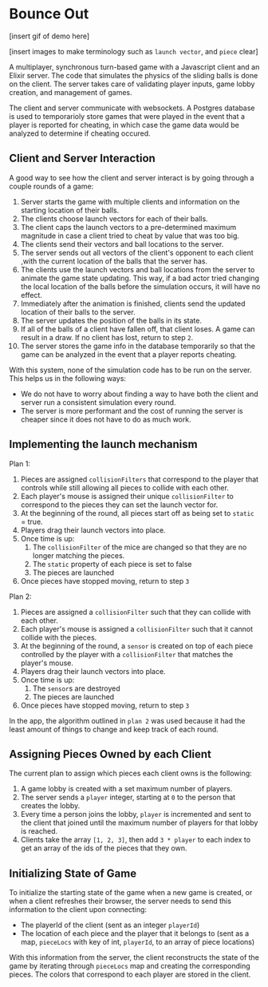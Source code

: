 # Bounce Out

[insert gif of demo here]

[insert images to make terminology such as `launch vector`, and `piece` clear]

A multiplayer, synchronous turn-based game with a Javascript client and an Elixir server.
The code that simulates the physics of the sliding balls is done on the client.
The server takes care of validating player inputs, game lobby creation, and management of games.

The client and server communicate with websockets. A Postgres database is used to temporarioly store games that were played in the event that a player is reported for cheating, in which case the game data would be analyzed to determine if cheating occured.

## Client and Server Interaction

A good way to see how the client and server interact is by going through a couple rounds of a game:

1. Server starts the game with multiple clients and information on the starting location of their balls.
2. The clients choose launch vectors for each of their balls.
3. The client caps the launch vectors to a pre-determined maximum magnitude in case a client tried to cheat by value that was too big.
4. The clients send their vectors and ball locations to the server.
5. The server sends out all vectors of the client's opponent to each client ,with the current location of the balls that the server has.
6. The clients use the launch vectors and ball locations from the server to animate the game state updating.
   This way, if a bad actor tried changing the local location of the balls before the simulation occurs, it will have no effect.
7. Immediately after the animation is finished, clients send the updated location of their balls to the server.
8. The server updates the position of the balls in its state.
9. If all of the balls of a client have fallen off, that client loses. A game can result in a draw.
   If no client has lost, return to step `2`.
10. The server stores the game info in the database temporarily so that the game can be analyzed in the event that a player reports cheating.

With this system, none of the simulation code has to be run on the server. This helps us in the following ways:

- We do not have to worry about finding a way to have both the client and server run a consistent simulation every round.
- The server is more performant and the cost of running the server is cheaper since it does not have to do as much work.

## Implementing the launch mechanism

Plan 1:

1. Pieces are assigned `collisionFilters` that correspond to the player that controls while still allowing all pieces to collide with each other.
2. Each player's mouse is assigned their unique `collisionFilter` to correspond to the pieces they can set the launch vector for.
3. At the beginning of the round, all pieces start off as being set to `static` = true.
4. Players drag their launch vectors into place.
5. Once time is up:
    1. The `collisionFilter` of the mice are changed so that they are no longer matching the pieces.
    2. The `static` property of each piece is set to false
    3. The pieces are launched
6. Once pieces have stopped moving, return to step `3`

Plan 2:

1. Pieces are assigned a `collisionFilter` such that they can collide with each other.
2. Each player's mouse is assigned a `collisionFilter` such that it cannot collide with the pieces.
3. At the beginning of the round, a `sensor` is created on top of each piece controlled by the player with a `collisionFilter` that matches the player's mouse.
4. Players drag their launch vectors into place.
5. Once time is up:
    1. The `sensor`s are destroyed
    2. The pieces are launched
6. Once pieces have stopped moving, return to step `3`

In the app, the algorithm outlined in `plan 2` was used because it had the least amount of things to change and keep track of each round.

## Assigning Pieces Owned by each Client

The current plan to assign which pieces each client owns is the following:

1. A game lobby is created with a set maximum number of players.
2. The server sends a `player` integer, starting at `0` to the person that creates the lobby.  
3. Every time a person joins the lobby, `player` is incremented and sent to the client that joined until the maximum number of players for that lobby is reached.
4. Clients take the array `[1, 2, 3]`, then add `3 * player` to each index to get an array of the ids of the pieces that they own.

## Initializing State of Game

To initialize the starting state of the game when a new game is created,
or when a client refreshes their browser, the server needs to send this
information to the client upon connecting:

- The playerId of the client (sent as an integer `playerId`)
- The location of each piece and the player that it belongs to (sent as a map, `pieceLocs` with key of int, `playerId`, to an array of piece locations)

With this information from the server, the client reconstructs the state of the game by iterating through `pieceLocs` map and creating the corresponding pieces. The colors that correspond to each player are stored in the client.
